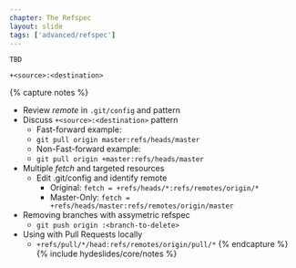 ```yaml
---
chapter: The Refspec
layout: slide
tags: ['advanced/refspec']
---
```


    TBD
    
    +<source>:<destination>


{% capture notes %}
* Review _remote_ in `.git/config` and pattern
* Discuss `+<source>:<destination>` pattern
    * Fast-forward example:
    * `git pull origin master:refs/heads/master`
    * Non-Fast-forward example:
    * `git pull origin +master:refs/heads/master`
* Multiple _fetch_ and targeted resources
    * Edit .git/config and identify remote
        * Original: `fetch = +refs/heads/*:refs/remotes/origin/*`
        * Master-Only: `fetch = +refs/heads/master:refs/remotes/origin/master`
* Removing branches with assymetric refspec
    * `git push origin :<branch-to-delete>`
* Using with Pull Requests locally
    * `+refs/pull/*/head:refs/remotes/origin/pull/*`
{% endcapture %}
{% include hydeslides/core/notes %}